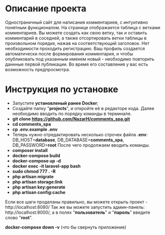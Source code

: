 
# Описание проекта

Одностраничный сайт для написания комментариев, с интуитивно понятным функционалом. На странице отображается таблица с ветками комментариев. Вы можете создать как свою ветку, так и оставить комментарий в соседней, а также отсортировать ветки таблицы в произвольном порядке, нажав на соответствующий заголовок. Нет необходимости проходить регистрацию. Ваш профиль создается автоматически после формирования комментария, и чтобы опубликовать под указанным именем новый - необходимо повторить даннные первой публикации. Во время его составления у вас есть возможность предпросмотра.


# Инструкция по установке

* Запустите __установленый ранее Docker__;
* Создайте папку "__projects__", и откройте её в редакторе кода. Далее необходимо вводить по порядку команды в терминале.
* __git clone https://github.com/NazarH/comments_spa.git__
* __cd comments_spa__
* __cp .env.example .env__ 
* Теперь нужно отредактировать несколько строчек файла __.env__: DB_HOST=__database__, DB_DATABASE=__comments_spa__, DB_PASSWORD=__root__ После чего продолжаем вводить команды.
* __composer install__
* __docker-compose build__
* __docker-compose up -d__
* __docker exec -it laravel-app bash__
* __sudo chmod 777 . -R__
* __php artisan migrate__
* __php artisan storage:link__
* __php artisan key:generate__
* __php artisan config:cache__

Если все шаги проделаны правильно, вы можете открыть проект - http://localhost:8080/
Так же вы можете запустить админ-панель: http://localhost:8000/, а в полях "__пользователь__" и "__пароль__" введите слово "__root__".

__docker-compose down -v__ (что бы свернуть приложение)
